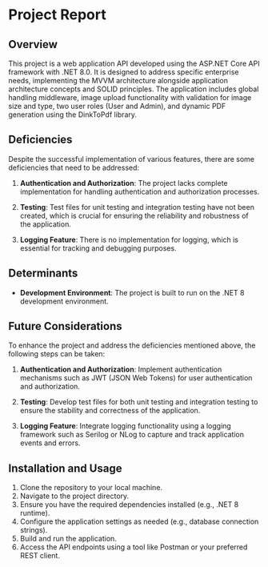 # Project Report

## Overview
This project is a web application API developed using the ASP.NET Core API framework with .NET 8.0. It is designed to address specific enterprise needs, implementing the MVVM architecture alongside application architecture concepts and SOLID principles. The application includes global handling middleware, image upload functionality with validation for image size and type, two user roles (User and Admin), and dynamic PDF generation using the DinkToPdf library.

## Deficiencies
Despite the successful implementation of various features, there are some deficiencies that need to be addressed:

1. **Authentication and Authorization**: The project lacks complete implementation for handling authentication and authorization processes.

2. **Testing**: Test files for unit testing and integration testing have not been created, which is crucial for ensuring the reliability and robustness of the application.

3. **Logging Feature**: There is no implementation for logging, which is essential for tracking and debugging purposes.

## Determinants
- **Development Environment**: The project is built to run on the .NET 8 development environment.

## Future Considerations
To enhance the project and address the deficiencies mentioned above, the following steps can be taken:

1. **Authentication and Authorization**: Implement authentication mechanisms such as JWT (JSON Web Tokens) for user authentication and authorization.

2. **Testing**: Develop test files for both unit testing and integration testing to ensure the stability and correctness of the application.

3. **Logging Feature**: Integrate logging functionality using a logging framework such as Serilog or NLog to capture and track application events and errors.

## Installation and Usage
1. Clone the repository to your local machine.
2. Navigate to the project directory.
3. Ensure you have the required dependencies installed (e.g., .NET 8 runtime).
4. Configure the application settings as needed (e.g., database connection strings).
5. Build and run the application.
6. Access the API endpoints using a tool like Postman or your preferred REST client.

 
